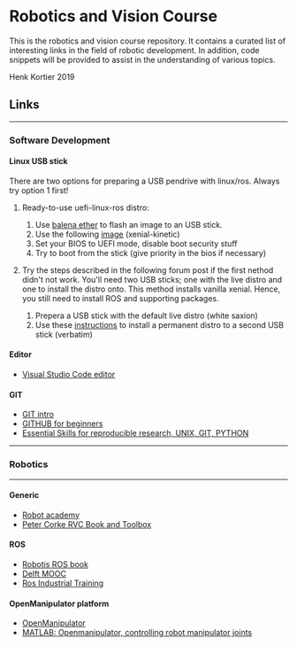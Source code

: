 # Robotics and Vision Course

This is the robotics and vision course repository. It contains a curated list of interesting links in the field of robotic development. In addition, code snippets will be provided to assist in the understanding of various topics.

Henk Kortier 2019

## Links

---

### Software Development

#### Linux USB stick

There are two options for preparing a USB pendrive with linux/ros.
Always try option 1 first!

1. Ready-to-use uefi-linux-ros distro:
   1. Use [balena ether](https://www.balena.io/etcher/) to flash an image to an USB stick.
   2. Use the following [image](https://www.dropbox.com/s/2ychkkd6a3p0237/verbatim_ubuntu_uefi.img?dl=0) (xenial-kinetic)
   3. Set your BIOS to UEFI mode, disable boot security stuff
   4. Try to boot from the stick (give priority in the bios if necessary)

2. Try the steps described in the following forum post if the first nethod didn't not work. You'll need two USB sticks; one with the live distro and one to install the distro onto. This method installs vanilla xenial. Hence, you still need to install ROS and supporting packages.
   1. Prepera a USB stick with the default live distro (white saxion)
   2. Use these [instructions](https://askubuntu.com/questions/16988/how-do-i-install-ubuntu-to-a-usb-key-without-using-startup-disk-creator/942312#942312) to install a permanent distro to a second USB stick (verbatim)

#### Editor

- [Visual Studio Code editor](https://code.visualstudio.com)

#### GIT

- [GIT intro](https://www.slideshare.net/YanVugenfirer/introduction-to-git-69958365)
- [GITHUB for beginners](https://www.slideshare.net/HubSpot/git-101-git-and-github-for-beginners)
- [Essential Skills for reproducible research, UNIX, GIT, PYTHON](https://barbagroup.github.io/essential_skills_RRC/)

---

### Robotics

---

#### Generic

- [Robot academy](https://robotacademy.net.au)
- [Peter Corke RVC Book and Toolbox](http://petercorke.com/wordpress/)

#### ROS

- [Robotis ROS book](http://www.pishrobot.com/wp-content/uploads/2018/02/ROS-robot-programming-book-by-turtlebo3-developers-EN.pdf)
- [Delft MOOC](https://online-learning.tudelft.nl/courses/hello-real-world-with-ros-robot-operating-systems/)
- [Ros Industrial Training](https://industrial-training-master.readthedocs.io/en/kinetic/)


#### OpenManipulator platform

- [OpenManipulator](http://emanual.robotis.com/docs/en/platform/openmanipulator_x/overview/)
- [MATLAB: Openmanipulator, controlling robot manipulator joints](https://www.youtube.com/watch?v=cmgOqrd2yiY)


